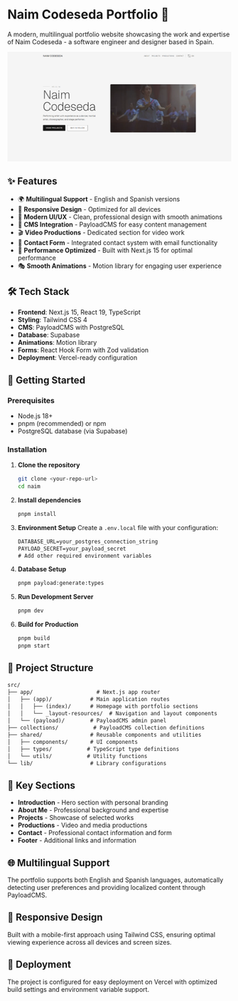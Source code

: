 #  Naim Codeseda Portfolio 🚀

A modern, multilingual portfolio website showcasing the work and expertise of Naim Codeseda - a software engineer and designer based in Spain.

![Portfolio Preview](public/images/project.png)

## ✨ Features

- 🌍 **Multilingual Support** - English and Spanish versions
- 📱 **Responsive Design** - Optimized for all devices
- 🎨 **Modern UI/UX** - Clean, professional design with smooth animations
- 📁 **CMS Integration** - PayloadCMS for easy content management
- 🎬 **Video Productions** - Dedicated section for video work
- 📧 **Contact Form** - Integrated contact system with email functionality
- 🚀 **Performance Optimized** - Built with Next.js 15 for optimal performance
- 🎭 **Smooth Animations** - Motion library for engaging user experience

## 🛠️ Tech Stack

- **Frontend**: Next.js 15, React 19, TypeScript
- **Styling**: Tailwind CSS 4
- **CMS**: PayloadCMS with PostgreSQL
- **Database**: Supabase
- **Animations**: Motion library
- **Forms**: React Hook Form with Zod validation
- **Deployment**: Vercel-ready configuration

## 🚀 Getting Started

### Prerequisites

- Node.js 18+
- pnpm (recommended) or npm
- PostgreSQL database (via Supabase)

### Installation

1. **Clone the repository**

   ```bash
   git clone <your-repo-url>
   cd naim
   ```

2. **Install dependencies**

   ```bash
   pnpm install
   ```

3. **Environment Setup**
   Create a `.env.local` file with your configuration:

   ```env
   DATABASE_URL=your_postgres_connection_string
   PAYLOAD_SECRET=your_payload_secret
   # Add other required environment variables
   ```

4. **Database Setup**

   ```bash
   pnpm payload:generate:types
   ```

5. **Run Development Server**

   ```bash
   pnpm dev
   ```

6. **Build for Production**
   ```bash
   pnpm build
   pnpm start
   ```

## 📁 Project Structure

```
src/
├── app/                    # Next.js app router
│   ├── (app)/            # Main application routes
│   │   ├── (index)/      # Homepage with portfolio sections
│   │   └── _layout-resources/  # Navigation and layout components
│   └── (payload)/        # PayloadCMS admin panel
├── collections/           # PayloadCMS collection definitions
├── shared/               # Reusable components and utilities
│   ├── components/       # UI components
│   ├── types/           # TypeScript type definitions
│   └── utils/           # Utility functions
└── lib/                  # Library configurations
```

## 🎯 Key Sections

- **Introduction** - Hero section with personal branding
- **About Me** - Professional background and expertise
- **Projects** - Showcase of selected works
- **Productions** - Video and media productions
- **Contact** - Professional contact information and form
- **Footer** - Additional links and information

## 🌐 Multilingual Support

The portfolio supports both English and Spanish languages, automatically detecting user preferences and providing localized content through PayloadCMS.

## 📱 Responsive Design

Built with a mobile-first approach using Tailwind CSS, ensuring optimal viewing experience across all devices and screen sizes.

## 🚀 Deployment

The project is configured for easy deployment on Vercel with optimized build settings and environment variable support.

